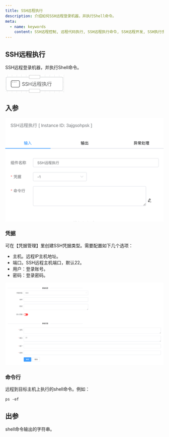 ```yaml
---
title: SSH远程执行
description: 介绍如何SSH远程登录机器，并执行Shell命令。
meta:
  - name: keywords
    content: SSH远程控制, 远程代码执行, SSH远程执行命令, SSH远程开发, SSH执行多条命令, 低代码, AI工作流, 流程引擎
---
```


## SSH远程执行

SSH远程登录机器，并执行Shell命令。

<img src="./img/ssh.png" alt="ssh" title="ssh远程执行配置" style="zoom: 50%;" />

## 入参

<img src="./img/ssh_input_parameter.png" alt="ssh_input_parameter" title="ssh远程执行配置" style="zoom: 50%;" />

### 凭据

可在【凭据管理】里创建SSH凭据类型。需要配置如下几个选项：

- 主机。远程IP主机地址。
- 端口。SSH远程主机端口，默认22。
- 用户：登录账号。
- 密码：登录密码。

<img src="./img/ssh-input-parameter-credential.png" alt="ssh-input-parameter-credential" title="ssh远程执行凭据" style="zoom:50%;" />



### 命令行

远程到目标主机上执行的shell命令。例如：

```shell
ps -ef
```



## 出参

shell命令输出的字符串。



